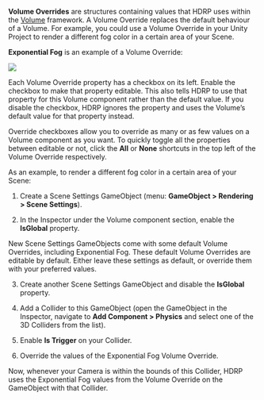 __Volume Overrides__ are structures containing values that HDRP uses within the [Volume](https://github.com/Unity-Technologies/ScriptableRenderPipeline/wiki/Volumes) framework. A Volume Override replaces the default behaviour of a Volume. For example, you could use a Volume Override in your Unity Project to render a different fog color in a certain area of your Scene. 

__Exponential Fog__ is an example of a Volume Override:

![](https://github.com/Unity-Technologies/ScriptableRenderPipeline/wiki/Pages/HDRP/Images/VolumeComponents1.png)

Each Volume Override property has a checkbox on its left. Enable the checkbox to make that property editable. This also tells HDRP to use that property for this Volume component rather than the default value. If you  disable the checkbox, HDRP ignores the property and uses the Volume’s default value for that property instead.

Override checkboxes allow you to override as many or as few values on a Volume component as you want. To quickly toggle all the properties between editable or not, click the __All__ or __None__ shortcuts in the top left of the Volume Override respectively. 

As an example, to render a different fog color in a certain area of your Scene:

1. Create a Scene Settings GameObject (menu: __GameObject > Rendering > Scene Settings__).

2. In the Inspector under the Volume component section, enable the __IsGlobal__ property. 

New Scene Settings GameObjects come with some default Volume Overrides, including Exponential Fog. These default Volume Overrides are editable by default. Either leave these settings as default, or override them with your preferred values.

3. Create another Scene Settings GameObject and disable the __IsGlobal__ property. 

4. Add a Collider to this GameObject (open the GameObject in the Inspector, navigate to __Add Component > Physics__ and select one of the 3D Colliders from the list). 

5. Enable __Is Trigger__ on your Collider. 

6. Override the values of the Exponential Fog Volume Override. 

Now, whenever your Camera is within the bounds of this Collider, HDRP uses the Exponential Fog values from the Volume Override on the GameObject with that Collider.

